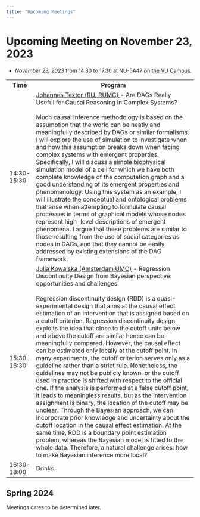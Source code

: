 ```yaml
---
title: "Upcoming Meetings"
---
```


# Upcoming Meeting on November 23, 2023 

* *November 23, 2023* from 14.30 to 17.30 at NU-5A47 [on the VU Campus](https://vu.nl/en/about-vu/more-about/new-university-building).

<div style="width: 100%; font-size: smaller; text-align: center; margin-bottom: 8px; margin-top: 8px;">
</div>

<table class="schedule">
    <tr>
        <th style="width:10%">Time</th>
        <th>Program</th>
    </tr>
    <tr class="talk">
        <td>14:30-15:30</td>
        <td> <a href="https://johannes-textor.name/"> Johannes Textor (RU, RUMC) </a> - Are DAGs Really Useful for Causal Reasoning in Complex Systems? <br><br>
        Much causal inference methodology is based on the assumption that the world can be neatly and meaningfully described by DAGs or similar formalisms. I will explore the use of simulation to investigate when and how this assumption breaks down when facing complex systems with emergent properties. Specifically, I will discuss a simple biophysical simulation model of a cell for which we have both complete knowledge of the computation graph and a good understanding of its emergent properties and phenomenology. Using this system as an example, I will illustrate the conceptual and ontological problems that arise when attempting to formulate causal processes in terms of graphical models whose nodes represent high-level descriptions of emergent phenomena. I argue that these problems are similar to those resulting from the use of social categories as nodes in DAGs, and that they cannot be easily addressed by existing extensions of the DAG framework.
        </td>
    </tr>
      <tr class="talk">
        <td>15:30-16:30</td>
<td> <a href ="https://www.amsterdamumc.org/en/research/researchers/julia-kowalska.htm"> Julia Kowalska (Amsterdam UMC)</a> - Regression Discontinuity Design from Bayesian perspective: opportunities and challenges <br><br>
    Regression discontinuity design (RDD) is a quasi-experimental design that aims at the causal effect estimation of an intervention that is assigned based on a cutoff criterion. Regression discontinuity design exploits the idea that close to the cutoff units below and above the cutoff are similar hence can be meaningfully compared. However, the causal effect can be estimated only locally at the cutoff point. In many experiments, the cutoff criterion serves only as a guideline rather than a strict rule. Nonetheless, the guidelines may not be publicly known, or the cutoff used in practice is shifted with respect to the official one. If the analysis is performed at a false cutoff point, it leads to meaningless results, but as the intervention assignment is binary, the location of the cutoff may be unclear. Through the Bayesian approach, we can incorporate prior knowledge and uncertainty about the cutoff location in the causal effect estimation. At the same time, RDD is a boundary point estimation problem, whereas the Bayesian model is fitted to the whole data. Therefore, a natural challenge arises: how to make Bayesian inference more local? 
        </td>
</td>
    </tr>
    <tr class="drinks">
        <td>16:30-18:00</td>
        <td>Drinks</td>
    </tr>
</table>
        


## Spring 2024
Meetings dates to be determined later.
